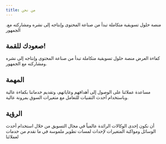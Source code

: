 ```yaml
---
title: من نحن
---
```

.منصة حلول تسويقية متكاملة تبدأ من صناعة المحتوى وإنتاجه إلى نشره ومشاركته مع الجمهور


## صعودك للقمة!

كفاءة العرض منصة حلول تسويقية متكاملة تبدأ من صناعة المحتوى وإنتاجه إلى نشره ومشاركته مع الجمهور.

## المهمة

مساعدة عملائنا على الوصول إلى أهدافهم وغاياتهم، وتقديم خدماتنا بكفاءة عالية وباستخدام أحدث التقنيات للتعامل مع متغيرات السوق بمرونة عالية.

## الرؤية

أن نكون إحدى الوكالات الرائدة عالمياً في مجال التسويق من خلال استخدام أحدث الوسائل ومواكبة المتغيرات لإحداث لمسات تطوير ملموسة في ما نقدم من خدمات لعملائنا


